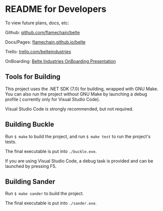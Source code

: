 # README for Developers

To view future plans, docs, etc:

Github: [github.com/flamechain/belte](https://github.com/flamechain/belte)

Docs/Pages: [flamechain.github.io/belte](https://flamechain.github.io/belte/)

Trello: [trello.com/belteindustries](https://trello.com/belteindustries)

OnBoarding:
[Belte Industries OnBoarding Presentation](https://docs.google.com/presentation/d/1OPQQ2u9eYoLJ0EJMaahhTUQPkZ3FQ6KigO9uWFbu9zQ/edit?usp=sharing)

## Tools for Building

This project uses the .NET SDK (7.0) for building, wrapped with GNU Make. You
can also run the project without GNU Make by launching a debug profile (
currently only for Visual Studio Code).

Visual Studio Code is strongly recommended, but not required.

## Building Buckle

Run `$ make` to build the project, and run `$ make test` to run the project's
tests.

The final executable is put into `./buckle.exe`.

If you are using Visual Studio Code, a debug task is provided and can be
launched by pressing F5.

## Building Sander

Run `$ make sander` to build the project.

The final executable is put into `./sander.exe`.
